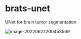 # brats-unet
UNet for brain tumor segmentation

![image-20220622200453569](https://user-images.githubusercontent.com/72488516/175248334-7dc3de6e-6774-4bd1-ac27-28b816ddf415.png)
